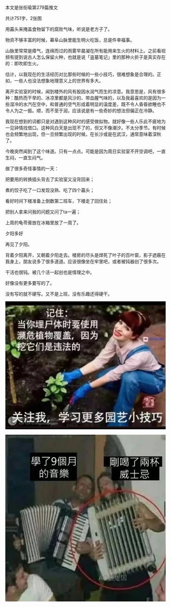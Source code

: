本文是张衔瑜第279篇推文

共计751字，2张图

用藠头来掩盖食物留下的腐败气味，听说是老方子了。

物资不够丰富的时候，幕阜山脉里能生明火吃饭，总是件幸福事。

山脉里常常是瘴气，连绵而过的雨雾早晨凝在所有能用来生火的材料上。之前看视频有提到说古人怎么保留火种，也就是说「盗墓笔记」里的那种火折子是真实存在的：即吹即生火。

估计，以我现在的生活经历对比那些时候的一些小技巧，很难想象是合理的。正如，一些人也没法想象地理意义上的世界有多大。

离开实验室的时候，闻到楼外的风有股因水润气而生的凉意。我意思是，风有很多种：酷热而干旱的、冰凉里都是风沙的、带血腥气味的，以及我最喜欢的是因为一些湿冷的水汽在空中，和普通的空气形成着明显的温度差，既不令人昏昏欲睡也不令人为之一振。顺，而不至于润，应该说是有一些奇妙的想法但偏正在冷静。

我现在想到的词都只是对遇到这种风时的感受做拟物。就好像一些人乐此不疲地为一见钟情找借口。这种风白天是出现不了的，但又不像潮汐。不太分季节。有时候也会频繁地出现，但一旦频繁出现的时候，在长沙或是在武汉，通常意味着深秋了。

今晚突然闻到了这个味道。只有一点点。可能是因为周日实验室不开空调吧，一直生闷，一直生闷气。

做了很多奇怪事情的一天：

把要用的转换插头背去了实验室又没背回来；

煮的饺子吃了一口发现没熟、吃了四个藠头；

看好时间下楼准备上倒数第二班车，下楼走了回住处；

把别人拿来问我的问题又问了ta一遍；

上周的龟苓膏放在冰箱里放了一周了。

夕阳多好

再见了夕阳。

背着夕阳离开，又朝着夕阳走去。楼房的尽头是焊死了叶子的百叶窗，影子遮蔽在我身上，朋友说多了很多道道。应该很像坐在牢里吧，或者被钝器创了很多次。

干活也很钝。被几个活一起创也是情理之中。

好像没有更多要写的了。

没有写的就不硬写。又不是上班，没有乐趣还得硬干。

![](./images/img_001.jpeg)

![](./images/img_002.jpeg)
